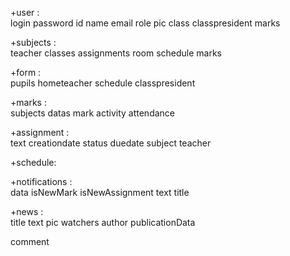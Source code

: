 
 +user :  
     login 
     password
     id 
     name 
     email 
     role 
     pic 
     class 
     classpresident 
     marks 
  
 +subjects :  
     teacher 
     classes
     assignments 
     room 
     schedule 
     marks 
  
 +form :  
     pupils 
     hometeacher
     schedule 
     classpresident 
  
 +marks :  
     subjects 
     datas
     mark 
     activity 
     attendance 
  
 +assignment :  
     text 
     creationdate
     status 
     duedate 
     subject 
     teacher 

 +schedule:
  
 +notifications :  
     data 
     isNewMark
     isNewAssignment 
     text 
     title 
  
 +news :  
     title 
     text
     pic 
     watchers 
     author 
     publicationData

 comment
